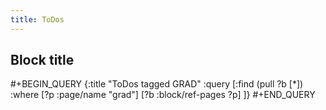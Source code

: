 ```yaml
---
title: ToDos
---
```


## Block title
#+BEGIN_QUERY
{:title "ToDos tagged GRAD"
 :query [:find (pull ?b [*])
         :where
         [?p :page/name "grad"]
         [?b :block/ref-pages ?p]
         ]}
#+END_QUERY
